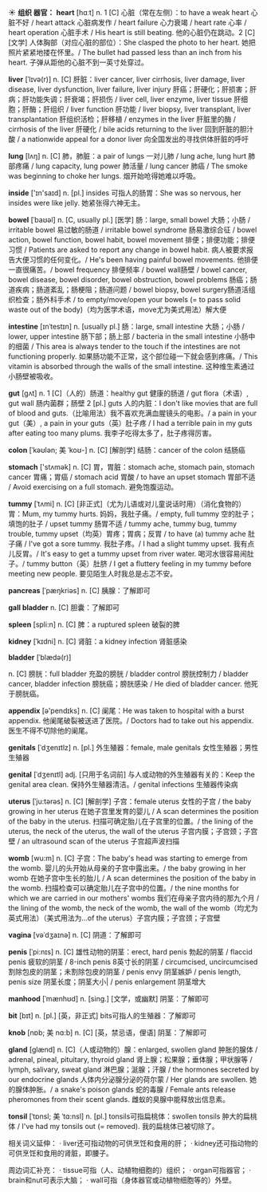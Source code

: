 ☀ <span class="category">**组织 器官：**</span>
<span class="vocabulary">**heart**</span> [hɑːt] 
<span class="definition">n. 1 [C] 心脏（常在左侧）：</span>to have a weak heart 心脏不好 / heart attack 心脏病发作 / heart failure 心力衰竭 / heart rate 心率 / heart operation 心脏手术 / His heart is still beating. 他的心脏仍在跳动。<span class="definition">2 [C] [文学] 人体胸部（对应心脏的部位）：</span>She clasped the photo to her heart. 她把照片紧紧地搂在怀里。/ The bullet had passed less than an inch from his heart. 子弹从距他的心脏不到一英寸处穿过。
           
<span class="vocabulary">**liver**</span> [ˈlɪvə(r)]
<span class="definition">n. [C] 肝脏：</span>liver cancer, liver cirrhosis, liver damage, liver disease, liver dysfunction, liver failure, liver injury 肝癌；肝硬化；肝损害；肝病；肝功能失调；肝衰竭；肝损伤 / liver cell, liver enzyme, liver tissue 肝细胞；肝酶；肝组织 / liver function 肝功能 / liver biopsy, liver transplant, liver transplantation 肝组织活检；肝移植 / enzymes in the liver 肝脏里的酶 / cirrhosis of the liver 肝硬化 / bile acids returning to the liver 回到肝脏的胆汁酸 / a nationwide appeal for a donor liver 向全国发出的寻找供体肝脏的呼吁

<span class="vocabulary">**lung**</span> [lʌŋ] 
<span class="definition">n. [C] 肺，肺脏：</span>a pair of lungs 一对儿肺 / lung ache, lung hurt 肺部疼痛 / lung capacity, lung power 肺活量 / lung cancer 肺癌 / The smoke was beginning to choke her lungs. 烟开始呛得她难以呼吸。

<span class="vocabulary">**inside**</span> ['ɪn'saɪd] 
<span class="definition">n. [pl.] insides 可指人的肠胃：</span>She was so nervous, her insides were like jelly. 她紧张得六神无主。
                     
<span class="vocabulary">**bowel**</span> [ˈbaʊəl]
<span class="definition">n. [C, usually pl.] [医学] 肠：</span>large, small bowel 大肠；小肠 / irritable bowel 易过敏的肠道 / irritable bowel syndrome 肠易激综合征 / bowel action, bowel function, bowel habit, bowel movement 排便；排便功能；排便习惯 / Patients are asked to report any change in bowel habit. 病人被要求报告大便习惯的任何变化。/ He's been having painful bowel movements. 他排便一直很痛苦。/ bowel frequency 排便频率 / bowel wall肠壁 / bowel cancer, bowel disease, bowel disorder, bowel obstruction, bowel problems 肠癌；肠道疾病；肠道紊乱；肠梗阻；肠道问题 / bowel biopsy, bowel surgery肠道活组织检查；肠外科手术 / to empty/move/open your bowels (= to pass solid waste out of the body)（均为医学术语，move尤为美式用法）解大便
           
<span class="vocabulary">**intestine**</span> [ɪnˈtestɪn]
<span class="definition">n. [usually pl.] 肠：</span>large, small intestine 大肠；小肠 / lower, upper intestine 肠下部；肠上部 / bacteria in the small intestine 小肠中的细菌 / This area is always tender to the touch if the intestines are not functioning properly. 如果肠功能不正常，这个部位碰一下就会感到疼痛。/ This vitamin is absorbed through the walls of the small intestine. 这种维生素通过小肠壁被吸收。

<span class="vocabulary">**gut**</span> [gʌt]
<span class="definition">n. 1 [C]（人的）肠道：</span>healthy gut 健康的肠道 / gut flora（术语）, gut wall 肠内菌群；肠壁 <span class="definition">2 [pl.] guts 人的内脏：</span>I don't like movies that are full of blood and guts.（比喻用法）我不喜欢充满血腥镜头的电影。/ a pain in your gut（美）, a pain in your guts（英）肚子疼 / I had a terrible pain in my guts after eating too many plums. 我李子吃得太多了，肚子疼得厉害。
           
<span class="vocabulary">**colon**</span> [ˈkəʊlən; 美 ˈkoʊ-]
<span class="definition">n. [C] [解剖学] 结肠：</span>cancer of the colon 结肠癌

<span class="vocabulary">**stomach**</span> ['stʌmək] 
<span class="definition">n. [C] 胃，胃脏：</span>stomach ache, stomach pain, stomach cancer 胃痛；胃癌 / stomach acid 胃酸 / to have an upset stomach 胃部不适 / Avoid exercising on a full stomach. 避免饱腹运动。
                      
<span class="vocabulary">**tummy**</span> [ˈtʌmi]
<span class="definition">n. [C] [非正式]（尤为儿语或对儿童说话时用）（消化食物的）胃：</span>Mum, my tummy hurts. 妈妈，我肚子痛。/ empty, full tummy 空的肚子；填饱的肚子 / upset tummy 肠胃不适 / tummy ache, tummy bug, tummy trouble, tummy upset（均英）胃疼；胃病；反胃 / to have (a) tummy ache 肚子痛 / I've got a sore tummy. 我肚子疼。/ I had a slight tummy upset. 我有点儿反胃。/ It's easy to get a tummy upset from river water. 喝河水很容易闹肚子。/ tummy button（英）肚脐 / I get a fluttery feeling in my tummy before meeting new people. 要见陌生人时我总是忐忑不安。

<span class="vocabulary">**pancreas**</span> [ˈpæŋkriəs]
<span class="definition">n. [C] 胰腺：</span>了解即可

<span class="vocabulary">**gall bladder**</span>
<span class="definition">n. [C] 胆囊：</span>了解即可
           
<span class="vocabulary">**spleen**</span> [spli:n]
<span class="definition">n. [C] 脾：</span>a ruptured spleen 破裂的脾
           
<span class="vocabulary">**kidney**</span> [ˈkɪdni]
<span class="definition">n. [C] 肾脏：</span>a kidney infection 肾脏感染
           

<span class="vocabulary">**bladder**</span> [ˈblædə(r)]

<span class="definition">n. [C] 膀胱：</span>full bladder 充盈的膀胱 / bladder control 膀胱控制力 / bladder cancer, bladder infection 膀胱癌；膀胱感染 / He died of bladder cancer. 他死于膀胱癌。

<span class="vocabulary">**appendix**</span> [ə'pendɪks] 
<span class="definition">n. [C] 阑尾：</span>He was taken to hospital with a burst appendix. 他阑尾破裂被送进了医院。/ Doctors had to take out his appendix. 医生不得不切除他的阑尾。
    
<span class="vocabulary">**genitals**</span> [ˈdʒenɪtlz]
<span class="definition">n. [pl.] 外生殖器：</span>female, male genitals 女性生殖器；男性生殖器
           
<span class="vocabulary">**genital**</span> [ˈdʒenɪtl]
<span class="definition">adj. [只用于名词前] 与人或动物的外生殖器有关的：</span>Keep the genital area clean. 保持外生殖器清洁。/ genital infections 生殖器传染病
           
<span class="vocabulary">**uterus**</span> [ˈju:tərəs]
<span class="definition">n. [C] [解剖学] 子宫：</span>female uterus 女性的子宫 / the baby growing in her uterus 在她子宫里发育的婴儿 / A scan determines the position of the baby in the uterus. 扫描可确定胎儿在子宫里的位置。/ the lining of the uterus, the neck of the uterus, the wall of the uterus 子宫内膜；子宫颈；子宫壁 / an ultrasound scan of the uterus 子宫超声波扫描
           
<span class="vocabulary">**womb**</span> [wu:m]
<span class="definition">n. [C] 子宫：</span>The baby's head was starting to emerge from the womb. 婴儿的头开始从母亲的子宫中露出来。/ the baby growing in her womb 在她子宫中生长的胎儿 / A scan determines the position of the baby in the womb. 扫描检查可以确定胎儿在子宫中的位置。/ the nine months for which we are carried in our mothers' wombs 我们在母亲子宫内待的那九个月 / the lining of the womb, the neck of the womb, the wall of the womb（均尤为英式用法）（美式用法为…of the uterus）子宫内膜；子宫颈；子宫壁

<span class="vocabulary">**vagina**</span> [vəˈdʒaɪnə]
<span class="definition">n. [C] 阴道：</span>了解即可

<span class="vocabulary">**penis**</span> [ˈpi:nɪs]
<span class="definition">n. [C] 雄性动物的阴茎：</span>erect, hard penis 勃起的阴茎 / flaccid penis 疲软的阴茎 / 8-inch penis 8英寸长的阴茎 / circumcised, uncircumcised 割除包皮的阴茎；未割除包皮的阴茎 / penis envy 阴茎嫉妒 / penis length, penis size 阴茎长度；阴茎大小| / penis enlargement 阴茎增大
         
<span class="vocabulary">**manhood**</span> [ˈmænhʊd]
<span class="definition">n. [sing.] [文学，或幽默] 阴茎：</span>了解即可
 
<span class="vocabulary">**bit**</span> [bɪt] 
<span class="definition">n. [pl.] [英，非正式] bits可指人的生殖器：</span>了解即可
      
<span class="vocabulary">**knob**</span> [nɒb; 美 nɑ:b]
<span class="definition">n. [C] [英，禁忌语，俚语] 阴茎：</span>了解即可

<span class="vocabulary">**gland**</span> [glænd]
<span class="definition">n. [C]（人或动物的）腺：</span>enlarged, swollen gland 肿胀的腺体 / adrenal, pineal, pituitary, thyroid gland 肾上腺；松果腺；垂体腺；甲状腺等 / lymph, salivary, sweat gland 淋巴腺；涎腺；汗腺 / the hormones secreted by our endocrine glands 人体内分泌腺分泌的荷尔蒙 / Her glands are swollen. 她的腺体肿胀。/ a snake's poison glands 蛇的毒腺 / Female ants release pheromones from their scent glands. 雌蚁的臭腺中能释放出信息素。
       
<span class="vocabulary">**tonsil**</span> [ˈtɒnsl; 美 ˈtɑ:nsl]
<span class="definition">n. [pl.] tonsils可指扁桃体：</span>swollen tonsils 肿大的扁桃体 / I've had my tonsils out (= removed). 我的扁桃体已被切除了。

相关词义延伸：
· liver还可指动物的可供烹饪和食用的肝；
· kidney还可指动物的可供烹饪和食用的肾脏，即腰子。

周边词汇补充：
· tissue可指（人、动植物细胞的）组织；
· organ可指器官；
· brain和nut可表示大脑；
· wall可指（身体器官或动植物细胞等的）外壁。



